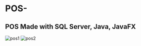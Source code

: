 # POS-

## POS Made with SQL Server, Java, JavaFX

![pos1](https://user-images.githubusercontent.com/34143373/52647573-5c12aa80-2ebb-11e9-89b9-a890ec62c14d.png)
![pos2](https://user-images.githubusercontent.com/34143373/52647574-5c12aa80-2ebb-11e9-987d-96c84d888d0d.png)
